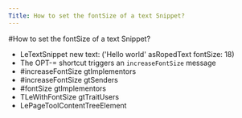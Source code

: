 ---Title: How to set the fontSize of a text Snippet?---#How to set the fontSize of a text Snippet?- LeTextSnippet new text: ('Hello world' asRopedText fontSize: 18)- The OPT-= shortcut triggers an `increaseFontSize` message- #increaseFontSize gtImplementors- #increaseFontSize gtSenders- #fontSize gtImplementors- TLeWithFontSize gtTraitUsers- LePageToolContentTreeElement
